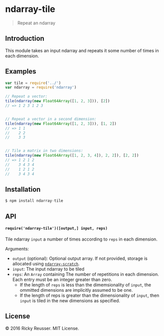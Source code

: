 # ndarray-tile

> Repeat an ndarray

## Introduction

This module takes an input ndarray and repeats it some number of times in each dimension.

## Examples

```javascript
var tile = require('../')
var ndarray = require('ndarray')

// Repeat a vector:
tile(ndarray(new Float64Array([1, 2, 3])), [2])
// => 1 2 3 1 2 3


// Repeat a vector in a second dimension:
tile(ndarray(new Float64Array([1, 2, 3])), [1, 2])
// => 1 1
//    2 2
//    3 3


// Tile a matrix in two dimensions:
tile(ndarray(new Float64Array([1, 2, 3, 4]), 2, 2]), [2, 2])
// => 1 2 1 2
//    3 4 3 4
//    1 2 1 2
//    3 4 3 4
```

## Installation

```javascript
$ npm install ndarray-tile
```

## API

#### `require('ndarray-tile')([output,] input, reps)`
Tile ndarray `input` a number of times according to `reps` in each dimension.

Arguments:

- `output` (optional): Optional output array. If not provided, storage is allocated using [`ndarray-scratch`](https://github.com/scijs/ndarray-scratch).
- `input`: The input ndarray to be tiled
- `reps`:  An `Array` containing The number of repetitions in each dimension. Each entry must be an integer greater than zero.
  - If the length of `reps` is less than the dimemsionality of `input`, the ommitted dimensions are implicitly assumed to be one.
  - If the length of reps is greater than the dimensionality of `input`, then `input` is tiled in the new dimensions as specified.


## License
&copy; 2016 Ricky Reusser. MIT License.
